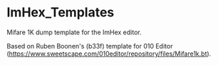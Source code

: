 # ImHex_Templates

Mifare 1K dump template for the ImHex editor.

Based on Ruben Boonen's (b33f) template for 010 Editor (https://www.sweetscape.com/010editor/repository/files/Mifare1k.bt).
